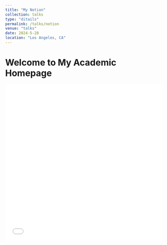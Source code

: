 ```yaml
---
title: "My Notion"
collection: talks
type: "ditails"
permalink: /talks/notion
venue: "talks"
date: 2024-5-28
location: "Los Angeles, CA"
---
```


<!DOCTYPE html>
<html lang="en">
<head>
    <meta charset="UTF-8">
    <meta name="viewport" content="width=device-width, initial-scale=1.0">
    <title>My Academic Homepage</title>
</head>
<body>
    <h1>Welcome to My Academic Homepage</h1>
    <iframe src="your-notion-link" style="width:100%; height:500px; border:none;"></iframe>
</body>
</html>

